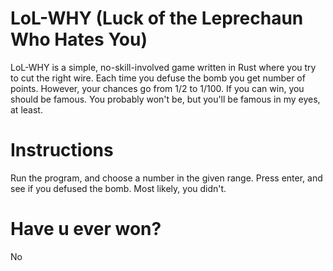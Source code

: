 # **LoL-WHY (Luck of the Leprechaun Who Hates You)**
LoL-WHY is a simple, no-skill-involved
game written in Rust where you try to
cut the right wire. Each time you defuse the bomb you get
number of points. However, your chances go from
1/2 to 1/100. If you can win, you should be famous.
You probably won't be, but you'll 
be famous in my eyes, at least. 

# Instructions

Run the program, and choose a number in the given range.
Press enter, and see if you defused the bomb. Most likely,
you didn't.

# Have u ever won?
No
